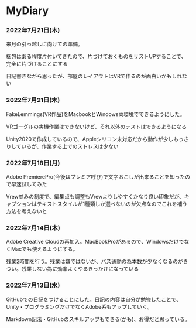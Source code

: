 # MyDiary
### 2022年7月21日(木)
<p>来月の引っ越しに向けての準備。</p>
<p>梱包はある程度片付いてきたので、片づけておくものをリストUPすることで、完全に片づけることにする</p>
<p>日記書きながら思ったが、部屋のレイアウトはVRで作るのが面白いかもしれない</p>


### 2022年7月21日(木)
<p>FakeLemmings(VR作品)をMacbookとWindows両環境でできるようにした。</p>
<p>VRゴーグルの実機作業はできないけど、それ以外のテストはできるようになる</p>
<p>Unity2020で作成しているので、Appleシリコン未対応だから動作が少しもっさりしているが、作業する上でのストレスは少ない</p>

### 2022年7月18日(月)
<p>Adobe PremierePro(今後はプレミア呼び)で文字おこしが出来ることを知ったので早速試してみた</p>
<p>Vrew並みの制度で、編集点も調整もVrewよりしやすくかなり良い印象だが、キャプションはテキストスタイルが1種類しか選べないのが欠点なのでこれを補う方法を考えないと</p>

### 2022年7月14日(木)
<p>Adobe Creative Cloudの再加入。MacBookProがあるので、WindowsだけでなくMacでも使えるようにする。</p>
<p>残業2時間を行う。残業は嫌ではないが、バス通勤の為本数が少なくなるのがきつい。残業しない為に効率よくやるきっかけになっている</p>

### 2022年7月13日(水)
<p>GitHubでの日記をつけることにした。日記の内容は自分が勉強したことで、Unity・プログラミングだけでなくAdobe系もアップしていく。</p>
<p>Markdown記法・GitHubのスキルアップもできる(かも)、お得だと思っている。</p>
